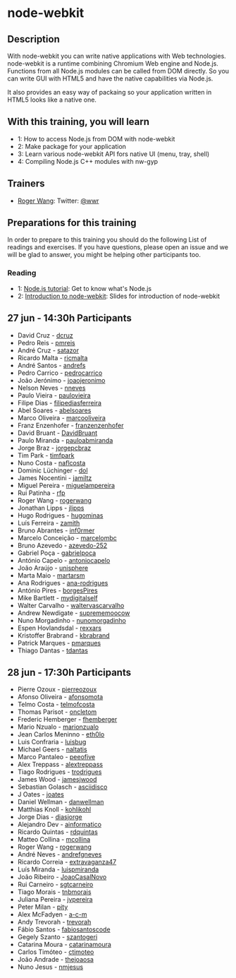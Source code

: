 node-webkit
=====================


## Description

With node-webkit you can write native applications with Web technologies. node-webkit is a runtime combining Chromium Web engine and Node.js. Functions from all Node.js modules can be called from DOM directly. So you can write GUI with HTML5 and have the native capabilities via Node.js.

It also provides an easy way of packaing so your application written in HTML5 looks like a native one.

## With this training, you will learn

* 1: How to access Node.js from DOM with node-webkit
* 2: Make package for your application
* 3: Learn various node-webkit API fors native UI (menu, tray, shell)
* 4: Compiling Node.js C++ modules with nw-gyp

## Trainers

* [Roger Wang](http://github.com/rogerwang): Twitter: [@wwr](https://twitter.com/wwr)

## Preparations for this training

In order to prepare to this training you should do the following List of readings and exercises. If you have questions, please open an issue and we will be glad to answer, you might be helping other participants too.

### Reading

* 1: [Node.js tutorial](http://nodeguide.com/beginner.html): Get to know what's Node.js
* 2: [Introduction to node-webkit](https://speakerdeck.com/u/zcbenz/p/node-webkit-app-runtime-based-on-chromium-and-node-dot-js): Slides for introduction of node-webkit

## 27 jun - 14:30h Participants

- David Cruz - [dcruz](https://github.com/dcruz)
- Pedro Reis - [pmreis](https://github.com/pmreis)
- André Cruz - [satazor](https://github.com/satazor)
- Ricardo Malta - [ricmalta](https://github.com/ricmalta)
- André Santos - [andrefs](https://github.com/andrefs)
- Pedro Carrico - [pedrocarrico](https://github.com/pedrocarrico)
- João Jerónimo - [joaojeronimo](https://github.com/joaojeronimo)
- Nelson Neves - [nneves](https://github.com/nneves)
- Paulo Vieira - [paulovieira](https://github.com/paulovieira)
- Filipe Dias - [filipediasferreira](https://github.com/filipediasferreira)
- Abel Soares - [abelsoares](https://github.com/abelsoares)
- Marco Oliveira - [marcooliveira](https://github.com/marcooliveira)
- Franz Enzenhofer - [franzenzenhofer](https://github.com/franzenzenhofer)
- David Bruant - [DavidBruant](https://github.com/DavidBruant)
- Paulo Miranda - [pauloabmiranda](https://github.com/pauloabmiranda)
- Jorge Braz - [jorgepcbraz](https://github.com/jorgepcbraz)
- Tim Park - [timfpark](https://github.com/timfpark)
- Nuno Costa - [naflcosta](https://github.com/naflcosta)
- Dominic Lüchinger - [dol](https://github.com/dol)
- James Nocentini - [jamiltz](https://github.com/jamiltz)
- Miguel Pereira - [miguelampereira](https://github.com/miguelampereira)
- Rui Patinha - [rfp](https://github.com/rfp)
- Roger Wang - [rogerwang](https://github.com/rogerwang)
- Jonathan Lipps - [jlipps](https://github.com/jlipps)
- Hugo Rodrigues - [hugominas](https://github.com/hugominas)
- Luís Ferreira - [zamith](https://github.com/zamith)
- Bruno Abrantes - [inf0rmer](https://github.com/inf0rmer)
- Marcelo Conceição - [marcelombc](https://github.com/marcelombc)
- Bruno Azevedo - [azevedo-252](https://github.com/azevedo-252)
- Gabriel Poça - [gabrielpoca](https://github.com/gabrielpoca)
- António Capelo - [antoniocapelo](https://github.com/antoniocapelo)
- João Araújo - [unisphere](https://github.com/unisphere)
- Marta Maio - [martarsm](https://github.com/martarsm)
- Ana Rodrigues - [ana-rodrigues](https://github.com/ana-rodrigues)
- António Pires - [borgesPires](https://github.com/borgesPires)
- Mike Bartlett - [mydigitalself](https://github.com/mydigitalself)
- Walter Carvalho - [waltervascarvalho](https://github.com/waltervascarvalho)
- Andrew Newdigate - [suprememoocow](https://github.com/suprememoocow)
- Nuno Morgadinho - [nunomorgadinho](https://github.com/nunomorgadinho)
- Espen Hovlandsdal  - [rexxars](https://github.com/rexxars)
- Kristoffer Brabrand - [kbrabrand](https://github.com/kbrabrand)
- Patrick Marques - [pmarques](https://github.com/pmarques)
- Thiago Dantas - [tdantas](https://github.com/tdantas)

## 28 jun - 17:30h Participants

- Pierre Ozoux - [pierreozoux](https://github.com/pierreozoux)
- Afonso Oliveira - [afonsomota](https://github.com/afonsomota)
- Telmo Costa - [telmofcosta](https://github.com/telmofcosta)
- Thomas Parisot - [oncletom](https://github.com/oncletom)
- Frederic Hemberger - [fhemberger](https://github.com/fhemberger)
- Mario Nzualo - [marionzualo](https://github.com/marionzualo)
- Jean Carlos Meninno - [eth0lo](https://github.com/eth0lo)
- Luis Confraria - [luisbug](https://github.com/luisbug)
- Michael Geers - [naltatis](https://github.com/naltatis)
- Marco Pantaleo - [peeofive](https://github.com/peeofive)
- Alex Treppass - [alextreppass](https://github.com/alextreppass)
- Tiago Rodrigues - [trodrigues](https://github.com/trodrigues)
- James Wood - [jamesjwood](https://github.com/jamesjwood)
- Sebastian Golasch - [asciidisco](https://github.com/asciidisco)
- J Oates - [joates](https://github.com/joates)
- Daniel Wellman - [danwellman](https://github.com/danwellman)
- Matthias Knoll - [kohlikohl](https://github.com/kohlikohl)
- Jorge Dias - [diasjorge](https://github.com/diasjorge)
- Alejandro Dev - [ainformatico](https://github.com/ainformatico)
- Ricardo Quintas - [rdquintas](https://github.com/rdquintas)
- Matteo Collina - [mcollina](https://github.com/mcollina)
- Roger Wang - [rogerwang](https://github.com/rogerwang)
- André Neves - [andrefgneves](https://github.com/andrefgneves)
- Ricardo Correia - [extravaganza47](https://github.com/extravaganza47)
- Luís Miranda - [luispmiranda](https://github.com/luispmiranda)
- João Ribeiro - [JoaoCasalNovo](https://github.com/JoaoCasalNovo)
- Rui Carneiro - [sgtcarneiro](https://github.com/sgtcarneiro)
- Tiago Morais - [tnbmorais](https://github.com/tnbmorais)
- Juliana Pereira - [jvpereira](https://github.com/jvpereira)
- Peter Milan - [pity](https://github.com/pity)
- Alex McFadyen - [a-c-m](https://github.com/a-c-m)
- Andy Trevorah - [trevorah](https://github.com/trevorah)
- Fábio Santos - [fabiosantoscode](https://github.com/fabiosantoscode)
- Gegely Szanto - [szantogeri](https://github.com/szantogeri)
- Catarina Moura - [catarinamoura](https://github.com/catarinamoura)
- Carlos Timóteo - [ctimoteo](https://github.com/ctimoteo)
- João Andrade - [thejoaosa](https://github.com/thejoaosa)
- Nuno Jesus - [nmjesus](https://github.com/nmjesus)
